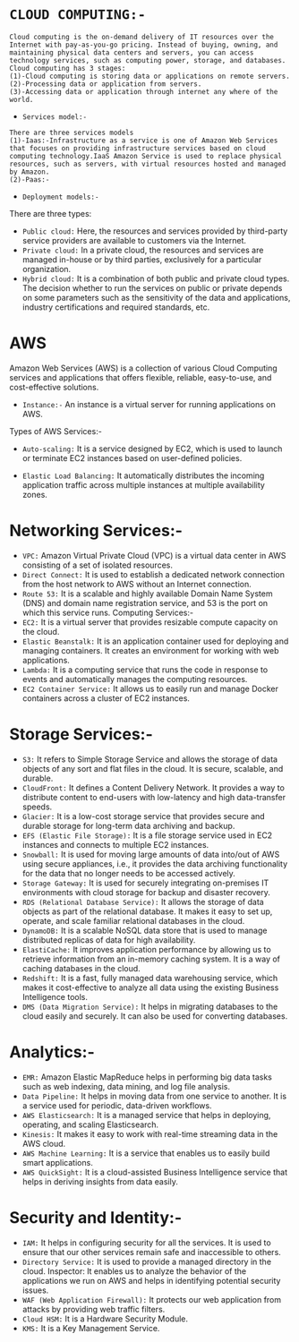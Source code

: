 # `CLOUD COMPUTING:-`
```
Cloud computing is the on-demand delivery of IT resources over the Internet with pay-as-you-go pricing. Instead of buying, owning, and maintaining physical data centers and servers, you can access technology services, such as computing power, storage, and databases.
Cloud computing has 3 stages:
(1)-Cloud computing is storing data or applications on remote servers.
(2)-Processing data or application from servers.
(3)-Accessing data or application through internet any where of the world.
```
* `Services model:-`
```
There are three services models
(1)-Iaas:-Infrastructure as a service is one of Amazon Web Services that focuses on providing infrastructure services based on cloud computing technology.IaaS Amazon Service is used to replace physical resources, such as servers, with virtual resources hosted and managed by Amazon.
(2)-Paas:-
```
* `Deployment models:-`

There are three types:
* `Public cloud:`
Here, the resources and services provided by third-party service providers are available to customers via the Internet.
* `Private cloud:`
In a private cloud, the resources and services are managed in-house or by third parties, exclusively for a particular organization.
* `Hybrid cloud:`
It is a combination of both public and private cloud types. The decision whether to run the services on public or private depends on some parameters such as the sensitivity of the data and applications, industry certifications and required standards, etc.
# AWS
Amazon Web Services (AWS) is a collection of various Cloud Computing services and applications that offers flexible, reliable, easy-to-use, and cost-effective solutions.
* `Instance:-`
An instance is a virtual server for running applications on AWS.

Types of AWS Services:-
* `Auto-scaling:` 
It is a service designed by EC2, which is used to launch or terminate EC2 instances based on user-defined policies.

* `Elastic Load Balancing:` It automatically distributes the incoming application traffic across multiple instances at multiple availability zones.
# Networking Services:-
* `VPC:`
Amazon Virtual Private Cloud (VPC) is a virtual data center in AWS consisting of a set of isolated resources.
* `Direct Connect:`
It is used to establish a dedicated network connection from the host network to AWS without an Internet connection.
* `Route 53:`
It is a scalable and highly available Domain Name System (DNS) and domain name registration service, and 53 is the port on which this service runs.
Computing Services:-
* `EC2:` 
It is a virtual server that provides resizable compute capacity on the cloud.
* `Elastic Beanstalk:`
It is an application container used for deploying and managing containers. It creates an environment for working with web applications.
* `Lambda:`
It is a computing service that runs the code in response to events and automatically manages the computing resources.
* `EC2 Container Service:`
It allows us to easily run and manage Docker containers across a cluster of EC2 instances.
# Storage Services:-
* `S3:`
It refers to Simple Storage Service and allows the storage of data objects of any sort and flat files in the cloud. It is secure, scalable, and durable.
* `CloudFront:`
It defines a Content Delivery Network. It provides a way to distribute content to end-users with low-latency and high data-transfer speeds.
* `Glacier:`
It is a low-cost storage service that provides secure and durable storage for long-term data archiving and backup.
* `EFS (Elastic File Storage):`
It is a file storage service used in EC2 instances and connects to multiple EC2 instances.
* `Snowball:`
It is used for moving large amounts of data into/out of AWS using secure appliances, i.e., it provides the data archiving functionality for the data that no longer needs to be accessed actively.
* `Storage Gateway:`
It is used for securely integrating on-premises IT environments with cloud storage for backup and disaster recovery.
* `RDS (Relational Database Service):`
It allows the storage of data objects as part of the relational database. It makes it easy to set up, operate, and scale familiar relational databases in the cloud.
* `DynamoDB:`
It is a scalable NoSQL data store that is used to manage distributed replicas of data for high availability.
* `ElastiCache:`
It improves application performance by allowing us to retrieve information from an in-memory caching system. It is a way of caching databases in the cloud.
* `Redshift:`
It is a fast, fully managed data warehousing service, which makes it cost-effective to analyze all data using the existing Business Intelligence tools.
* `DMS (Data Migration Service):` 
It helps in migrating databases to the cloud easily and securely. It can also be used for converting databases.
# Analytics:-
* `EMR:`
Amazon Elastic MapReduce helps in performing big data tasks such as web indexing, data mining, and log file analysis.
* `Data Pipeline:`
It helps in moving data from one service to another. It is a service used for periodic, data-driven workflows.
* `AWS Elasticsearch:`
It is a managed service that helps in deploying, operating, and scaling Elasticsearch.
* `Kinesis:`
It makes it easy to work with real-time streaming data in the AWS cloud.
* `AWS Machine Learning:`
It is a service that enables us to easily build smart applications.
* `AWS QuickSight:`
It is a cloud-assisted Business Intelligence service that helps in deriving insights from data easily.
# Security and Identity:-
* `IAM:`
It helps in configuring security for all the services. It is used to ensure that our other services remain safe and inaccessible to others.
* `Directory Service:`
It is used to provide a managed directory in the cloud.
Inspector: It enables us to analyze the behavior of the applications we run on AWS and helps in identifying potential security issues.
* `WAF (Web Application Firewall):`
It protects our web application from attacks by providing web traffic filters.
* `Cloud HSM:`
It is a Hardware Security Module.
* `KMS:`
It is a Key Management Service.
